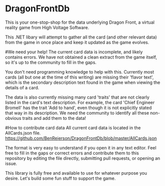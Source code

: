 # DragonFrontDb

This is your one-stop-shop for the data underlying Dragon Front, a virtual reality game from High Voltage Software. 

This .NET libary will attempt to gather all the card (and other relevant data) from the game in once place and keep it updated as the game evolves. 

#We need your help!
The current card data is incomplete, and likely contains errors. We have not obtained a clean extract from the game itself, so it's up to the community to fill in the gaps. 

You don't need programming knowledge to help with this. Currently most cards (all but one at the time of this writing) are missing their 'flavor text', which is the secondary description text found in the game when viewing the details of a card.

The data is also currently missing many card 'traits' that are not clearly listed in the card's text description. For example, the card 'Chief Engineer Bromell' has the trait 'Add to hand', even though it is not explicitly stated that way in its description. We need the community to identify all these non-obvious traits and add them to the data!

#How to contribute card data
All current card data is located in the AllCards.json file. 
https://github.com/BenReierson/DragonFrontDb/blob/master/AllCards.json

The format is very easy to understand if you open it in any text editor. Feel free to fill in the gaps or correct errors and contribute them to this repository by editing the file directly, submitting pull requests, or opening an issue. 

This library is fully free and available to use for whatever purpose you desire. Let's build some fun stuff to support the game. 


